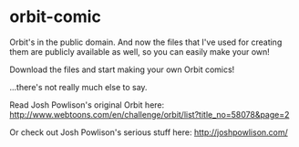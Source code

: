 # orbit-comic
Orbit's in the public domain. And now the files that I've used for creating them are publicly available as well, so you can easily make your own!

Download the files and start making your own Orbit comics!

...there's not really much else to say.

Read Josh Powlison's original Orbit here: http://www.webtoons.com/en/challenge/orbit/list?title_no=58078&page=2

Or check out Josh Powlison's serious stuff here: http://joshpowlison.com/
